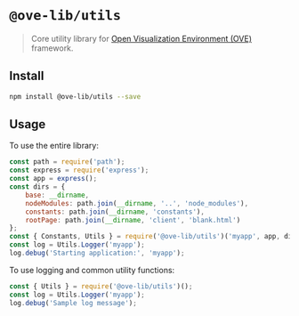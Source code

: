 # `@ove-lib/utils`

> Core utility library for [Open Visualization Environment (OVE)](https://github.com/ove/ove) framework.

## Install

```bash
npm install @ove-lib/utils --save
```

## Usage

To use the entire library:

```js
const path = require('path');
const express = require('express');
const app = express();
const dirs = {
    base: __dirname,
    nodeModules: path.join(__dirname, '..', 'node_modules'),
    constants: path.join(__dirname, 'constants'),
    rootPage: path.join(__dirname, 'client', 'blank.html')
};
const { Constants, Utils } = require('@ove-lib/utils')('myapp', app, dirs);
const log = Utils.Logger('myapp');
log.debug('Starting application:', 'myapp');
```

To use logging and common utility functions:

```js
const { Utils } = require('@ove-lib/utils')();
const log = Utils.Logger('myapp');
log.debug('Sample log message');
```
